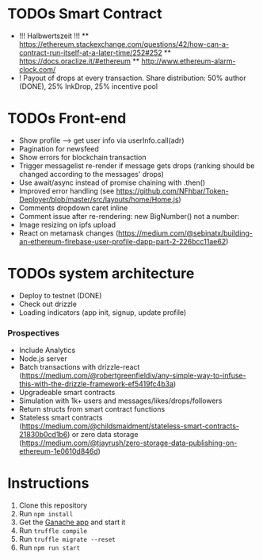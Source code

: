 # TODOs Smart Contract

- !!! Halbwertszeit !!!
  \*\* https://ethereum.stackexchange.com/questions/42/how-can-a-contract-run-itself-at-a-later-time/252#252
  \*\* https://docs.oraclize.it/#ethereum
  \*\* http://www.ethereum-alarm-clock.com/
- ! Payout of drops at every transaction. Share distribution: 50% author (DONE), 25% InkDrop, 25% incentive pool

# TODOs Front-end

- Show profile --> get user info via userInfo.call(adr)
- Pagination for newsfeed
- Show errors for blockchain transaction
- Trigger messagelist re-render if message gets drops (ranking should be changed according to the messages' drops)
- Use await/async instead of promise chaining with .then()
- Improved error handling (see https://github.com/NFhbar/Token-Deployer/blob/master/src/layouts/home/Home.js)
- Comments dropdown caret inline
- Comment issue after re-rendering: new BigNumber() not a number:
- Image resizing on ipfs upload
- React on metamask changes (https://medium.com/@sebinatx/building-an-ethereum-firebase-user-profile-dapp-part-2-226bcc11ae62)

# TODOs system architecture

- Deploy to testnet (DONE)
- Check out drizzle
- Loading indicators (app init, signup, update profile)

### Prospectives

- Include Analytics
- Node.js server
- Batch transactions with drizzle-react (https://medium.com/@robertgreenfieldiv/any-simple-way-to-infuse-this-with-the-drizzle-framework-ef5419fc4b3a)
- Upgradeable smart contracts
- Simulation with 1k+ users and messages/likes/drops/followers
- Return structs from smart contract functions
- Stateless smart contracts (https://medium.com/@childsmaidment/stateless-smart-contracts-21830b0cd1b6) or zero data storage (https://medium.com/@tjayrush/zero-storage-data-publishing-on-ethereum-1e0610d846d)

# Instructions

1.  Clone this repository
2.  Run `npm install`
3.  Get the [Ganache app](http://truffleframework.com/ganache/) and start it
4.  Run `truffle compile`
5.  Run `truffle migrate --reset`
6.  Run `npm run start`
